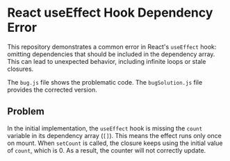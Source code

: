# React useEffect Hook Dependency Error
This repository demonstrates a common error in React's `useEffect` hook: omitting dependencies that should be included in the dependency array.  This can lead to unexpected behavior, including infinite loops or stale closures. 

The `bug.js` file shows the problematic code. The `bugSolution.js` file provides the corrected version. 

## Problem
In the initial implementation, the `useEffect` hook is missing the `count` variable in its dependency array (`[]`). This means the effect runs only once on mount.  When `setCount` is called, the closure keeps using the initial value of `count`, which is 0. As a result, the counter will not correctly update.
